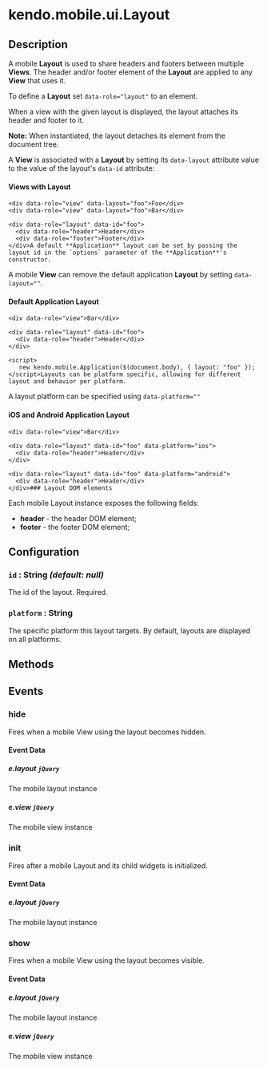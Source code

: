 # kendo.mobile.ui.Layout

## Description

A mobile **Layout** is used to share headers and footers between multiple **Views**.
The header and/or footer element of the **Layout** are applied to any **View** that uses it.

To define a **Layout** set `data-role="layout"` to an element.

<p>When a view with the given layout is displayed, the layout attaches its header and footer to it.

**Note:** When instantiated, the layout detaches its element from the document tree.

A **View** is associated with a **Layout** by setting its `data-layout` attribute value
to the value of the layout's `data-id` attribute:

#### Views with Layout

    <div data-role="view" data-layout="foo">Foo</div>
    <div data-role="view" data-layout="foo">Bar</div>
    
    <div data-role="layout" data-id="foo">
      <div data-role="header">Header</div>
      <div data-role="footer">Footer</div>
    </div>A default **Application** layout can be set by passing the layout id in the `options` parameter of the **Application**'s constructor.
A mobile **View** can remove the default application **Layout** by setting `data-layout=""`.

#### Default Application Layout

    <div data-role="view">Bar</div>
    
    <div data-role="layout" data-id="foo">
      <div data-role="header">Header</div>
    </div>
    
    <script>
       new kendo.mobile.Application($(document.body), { layout: "foo" });
    </script>Layouts can be platform specific, allowing for different layout and behavior per platform.
A layout platform can be specified using `data-platform=""`

#### iOS and Android Application Layout

    <div data-role="view">Bar</div>
    
    <div data-role="layout" data-id="foo" data-platform="ios">
      <div data-role="header">Header</div>
    </div>
    
    <div data-role="layout" data-id="foo" data-platform="android">
      <div data-role="header">Header</div>
    </div>### Layout DOM elements

Each mobile Layout instance exposes the following fields:

*   **header** - the header DOM element;
*   **footer** - the footer DOM element;

## Configuration

### `id` : **String** *(default: null)*

 The id of the layout. Required.

### `platform` : **String** 

 The specific platform this layout targets. By default, layouts are displayed
on all platforms.

## Methods

## Events

### hide

Fires when a mobile View using the layout becomes hidden.

#### Event Data

##### e.layout `jQuery`

The mobile layout instance

##### e.view `jQuery`

The mobile view instance

### init

Fires after a mobile Layout and its child widgets is initialized.

#### Event Data

##### e.layout `jQuery`

The mobile layout instance

### show

Fires when a mobile View using the layout becomes visible.

#### Event Data

##### e.layout `jQuery`

The mobile layout instance

##### e.view `jQuery`

The mobile view instance